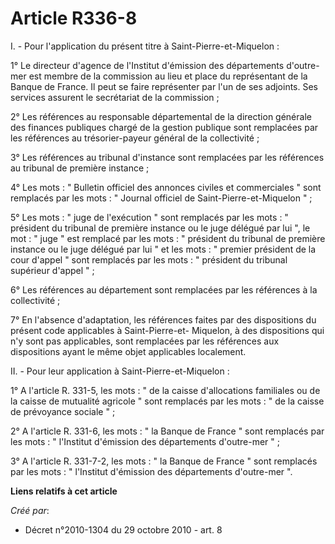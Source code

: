 # Article R336-8

I. - Pour l'application du présent titre à Saint-Pierre-et-Miquelon : 

1° Le directeur d'agence de l'Institut d'émission des départements d'outre-mer est membre de la commission au lieu et place
du représentant de la Banque de France. Il peut se faire représenter par l'un de ses adjoints. Ses services assurent le
secrétariat de la commission ; 

2° Les références au responsable départemental de la direction générale des finances publiques chargé de la gestion publique
sont remplacées par les références au trésorier-payeur général de la collectivité ; 

3° Les références au tribunal d'instance sont remplacées par les références au tribunal de première instance ; 

4° Les mots : " Bulletin officiel des annonces civiles et commerciales " sont remplacés par les mots : " Journal officiel de
Saint-Pierre-et-Miquelon " ; 

5° Les mots : " juge de l'exécution " sont remplacés par les mots : " président du tribunal de première instance ou le juge
délégué par lui ", le mot : " juge " est remplacé par les mots : " président du tribunal de première instance ou le juge
délégué par lui " et les mots : " premier président de la cour d'appel " sont remplacés par les mots : " président du
tribunal supérieur d'appel " ; 

6° Les références au département sont remplacées par les références à la collectivité ; 

7° En l'absence d'adaptation, les références faites par des dispositions du présent code applicables à Saint-Pierre-et-
Miquelon, à des dispositions qui n'y sont pas applicables, sont remplacées par les références aux dispositions ayant le même
objet applicables localement. 

II. - Pour leur application à Saint-Pierre-et-Miquelon : 

1°  A l'article R. 331-5, les  mots : " de la caisse d'allocations familiales ou de la caisse de mutualité agricole " sont
remplacés par les mots : " de la caisse de prévoyance sociale " ; 

2°  A l'article R. 331-6, les  mots : " la Banque de France " sont remplacés par les mots : " l'Institut d'émission des
départements d'outre-mer " ; 

3°  A l'article R. 331-7-2, les  mots : " la Banque de France " sont remplacés par les mots : " l'Institut d'émission des
départements d'outre-mer ".

**Liens relatifs à cet article**

_Créé par_:

  - Décret n°2010-1304 du 29 octobre 2010 - art. 8
